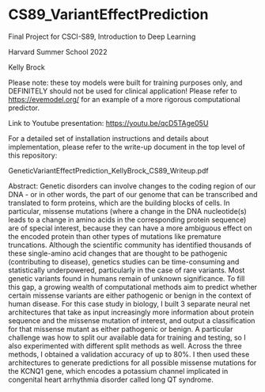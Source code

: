 # CS89_VariantEffectPrediction

Final Project for CSCI-S89, Introduction to Deep Learning

Harvard Summer School 2022

Kelly Brock

Please note: these toy models were built for training purposes only, and DEFINITELY should not be used for clinical application! Please refer to <https://evemodel.org/> for an example of a more rigorous computational predictor.

Link to Youtube presentation: <https://youtu.be/qcD5TAge05U>

For a detailed set of installation instructions and details about implementation, please refer to the write-up document in the top level of this repository:

GeneticVariantEffectPrediction_KellyBrock_CS89_Writeup.pdf

Abstract: Genetic disorders can involve changes to the coding region of our DNA - or in other words, the part of our genome that can be transcribed and translated to form proteins, which are the building blocks of cells. In particular, missense mutations (where a change in the DNA nucleotide(s) leads to a change in amino acids in the corresponding protein sequence) are of special interest, because they can have a more ambiguous effect on the encoded protein than other types of mutations like premature truncations. Although the scientific community has identified thousands of these single-amino acid changes that are thought to be pathogenic (contributing to disease), genetics studies can be time-consuming and statistically underpowered, particularly in the case of rare variants. Most genetic variants found in humans remain of unknown significance. To fill this gap, a growing wealth of computational methods aim to predict whether certain missense variants are either pathogenic or benign in the context of human disease. For this case study in biology, I built 3 separate neural net architectures that take as input increasingly more information about protein sequence and the missense mutation of interest, and output a classification for that missense mutant as either pathogenic or benign. A particular challenge was how to split our available data for training and testing, so I also experimented with different split methods as well. Across the three methods, I obtained a validation accuracy of up to 80%. I then used these architectures to generate predictions for all possible missense mutations for the KCNQ1 gene, which encodes a potassium channel implicated in congenital heart arrhythmia disorder called long QT syndrome.
